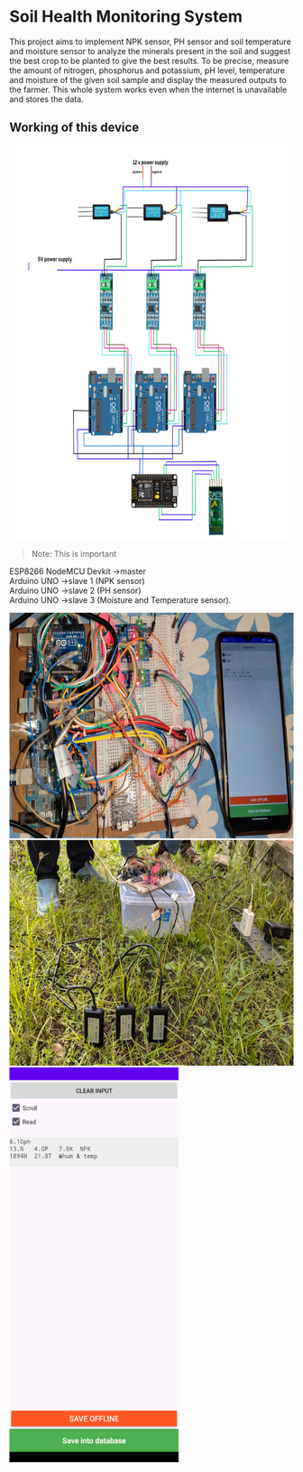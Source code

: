 # Soil Health Monitoring System

This project aims to implement NPK sensor, PH sensor and soil temperature and moisture sensor to analyze the minerals present in the soil and suggest the best crop to be planted to give the best results. To be precise, measure the amount of nitrogen, phosphorus and potassium, pH level, temperature and moisture of the given soil sample and display the measured outputs to the farmer. This whole system works even when the internet is unavailable and stores the data.


## Working of this device

<img src="https://github.com/netprincesingh/soil-health-monitoring-system/blob/main/img/diagram.png" width="700" height="700" alt="Description">

> Note: This is important

ESP8266 NodeMCU Devkit ->master  
Arduino UNO ->slave 1 (NPK sensor)  
Arduino UNO ->slave 2 (PH sensor)  
Arduino UNO ->slave 3 (Moisture and Temperature sensor).

<img src="https://github.com/netprincesingh/soil-health-monitoring-system/blob/main/img/1.jpg" width="700" height="400" alt="Description">
<img src="https://github.com/netprincesingh/soil-health-monitoring-system/blob/main/img/2.jpg" width="700" height="400" alt="Description">
<img src="https://github.com/netprincesingh/soil-health-monitoring-system/blob/main/img/app.png" width="300" height="700" alt="Description">
